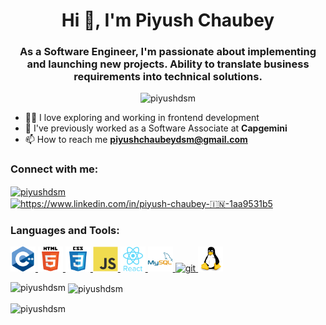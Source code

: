 <h1 align="center">Hi 👋, I'm Piyush Chaubey</h1>
<h3 align="center">
  As a Software Engineer, I'm passionate about implementing and launching new
  projects. Ability to translate business requirements into technical solutions.
</h3>

<p align="center">
  <img
    src="https://komarev.com/ghpvc/?username=piyushdsm&label=Profile%20views&color=0e75b6&style=flat"
    alt="piyushdsm"
  />
</p>

- 👨‍💻 I love exploring and working in frontend development 
- 🏢 I've previously worked as a Software Associate at **Capgemini** 
- 📫 How to reach me **piyushchaubeydsm@gmail.com**

<h3 align="left">Connect with me:</h3>
<p align="left">
  <a href="https://twitter.com/piyushdsm" target="blank"
    ><img
      align="center"
      src="https://raw.githubusercontent.com/rahuldkjain/github-profile-readme-generator/master/src/images/icons/Social/twitter.svg"
      alt="piyushdsm"
      height="30"
      width="40"
  /></a>
  <a
    href="https://www.linkedin.com/in/piyush-chaubey-1aa9531b5"
    target="blank"
    ><img
      align="center"
      src="https://raw.githubusercontent.com/rahuldkjain/github-profile-readme-generator/master/src/images/icons/Social/linked-in-alt.svg"
      alt="https://www.linkedin.com/in/piyush-chaubey-🇮🇳-1aa9531b5"
      height="30"
      width="40"
  /></a>
</p>

<h3 align="left">Languages and Tools:</h3>
<p align="left">
  <a href="https://www.w3schools.com/cpp/" target="_blank" rel="noreferrer">
    <img
      src="https://raw.githubusercontent.com/devicons/devicon/master/icons/cplusplus/cplusplus-original.svg"
      alt="cplusplus"
      width="40"
      height="40"
    />
  </a>
  <a href="https://www.w3.org/html/" target="_blank" rel="noreferrer">
    <img
      src="https://raw.githubusercontent.com/devicons/devicon/master/icons/html5/html5-original-wordmark.svg"
      alt="html5"
      width="40"
      height="40"
    />
  </a>
  <a href="https://www.w3schools.com/css/" target="_blank" rel="noreferrer">
    <img
      src="https://raw.githubusercontent.com/devicons/devicon/master/icons/css3/css3-original-wordmark.svg"
      alt="css3"
      width="40"
      height="40"
    />
  </a>
  <a
    href="https://developer.mozilla.org/en-US/docs/Web/JavaScript"
    target="_blank"
    rel="noreferrer">
    <img
      src="https://raw.githubusercontent.com/devicons/devicon/master/icons/javascript/javascript-original.svg"
      alt="javascript"
      width="40"
      height="40"
    />
  </a>

  <a href="https://reactjs.org/" target="_blank" rel="noreferrer">
    <img
      src="https://raw.githubusercontent.com/devicons/devicon/master/icons/react/react-original-wordmark.svg"
      alt="react"
      width="40"
      height="40"
    />
  </a>

  <a href="https://www.mysql.com/" target="_blank" rel="noreferrer">
    <img
      src="https://raw.githubusercontent.com/devicons/devicon/master/icons/mysql/mysql-original-wordmark.svg"
      alt="mysql"
      width="40"
      height="40"
    />
  </a>
  
  <a href="https://git-scm.com/" target="_blank" rel="noreferrer">
    <img
      src="https://www.vectorlogo.zone/logos/git-scm/git-scm-icon.svg"
      alt="git"
      width="40"
      height="40"
    />
  </a>
  
  <a href="https://www.linux.org/" target="_blank" rel="noreferrer">
    <img
      src="https://raw.githubusercontent.com/devicons/devicon/master/icons/linux/linux-original.svg"
      alt="linux"
      width="40"
      height="40"
    />
  </a>
</p>

<p>
  <img
    align="left"
    src="https://github-readme-stats.vercel.app/api/top-langs?username=piyushdsm&show_icons=true&locale=en&layout=compact"
    alt="piyushdsm"
  />
</p>

<p>
  &nbsp;<img
    align="center"
    src="https://github-readme-stats.vercel.app/api?username=piyushdsm&show_icons=true&locale=en"
    alt="piyushdsm"
  />
</p>

<p>
  <img
    align="center"
    src="https://github-readme-streak-stats.herokuapp.com/?user=piyushdsm&"
    alt="piyushdsm"
  />
</p>
